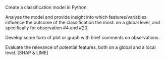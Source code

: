 Create a classification model in Python. 

Analyse the model and provide insight into which features/variables influence the outcome of the classification the most: on a global level, and specifically for observation #4 and #20.

Develop some form of plot or graph with brief comments on  observations.

Evaluate the relevance of potential features, both on a global and a local level. [SHAP & LIME]

